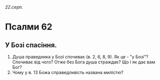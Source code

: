 
_22.серп._

# Псалми 62

## У Бозі спасіння.
1. Душа праведника у Бозі спочиває (в. 2, 6, 8, 9). Як це - "у Бозі"? Спочиває від чого? Отже без Бога душа страждає? Що і як дає вам Бог?
2. Чому у в. 13 Божа справедливість названа милістю?
